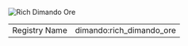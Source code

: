 ![Rich Dimando Ore](rich_dimando_ore.png)

<table>
	<tr>
		<td>Registry Name</td>
		<td>dimando:rich_dimando_ore</td>
	</tr>
</table>
